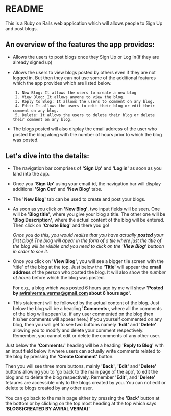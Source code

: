 # README
This is a Ruby on Rails web application which will allows people to Sign Up and post blogs.

## An overview of the features the app provides:
- Allows the users to post blogs once they Sign Up or Log In(if they are already signed up)
- Allows the users to view blogs posted by others even if they are not logged in. But then they can not use some of the additional features which the app provides which are listed below.

       1. New Blog: It allows the users to create a new blog
       2. View Blog: It allows anyone to view the blog.
       3. Reply to Blog: It allows the users to comment on any blog.
       4. Edit: It allows the users to edit their blog or edit their comment on any blog.
       5. Delete: It allows the users to delete their blog or delete their comment on any blog.

- The blogs posted will also display the email address of the user who posted the blog along with the number of hours prior to which the blog was posted.

## Let's dive into the details:
- The navigation bar comprises of **'Sign Up'** and **'Log in'** as soon as you land into the app. 

- Once you **'Sign Up'** using your email-id, the navigation bar will display additional **'Sign Out'** and **'New Blog'** tabs.

- The **'New Blog'** tab can be used to create and post your blogs. 

- As soon as you click on **'New Blog'**, two input fields will be seen. One will be **'Blog title'**, where you give your blog a title. The other one will be **'Blog Description'**, where the actual content of the blog will be entered. Then click on **'Create Blog'** and there you go!

     *Once you do this, you would realise that you have actually **posted** your first blog! The blog will apear in the form of a tile where just the title of the blog will be visible and you need to click on the **'View Blog'** buttoon in order to see it.*

- Once you click on **'View Blog'**, you will see a bigger tile screen with the 'title' of the blog at the top. Just below the **'Title'** will appear the **email address** of the person who posted the blog. It will also show the *number of hours* before which the blog was posted. 

   For e.g., a blog which was posted 6 hours ago by me will show **'Posted by aviralverma.verma@gmail.com about 6 hours ago'**.

- This statement will be followed by the actual content of the blog. Just below the blog will be a heading **'Comments:**, where all the comments of the blog will appear(i.e. if any user commented on the blog then his/her comments will appear here.) If you yourself commented on any blog, then you will get to see two buttons namely **'Edit'** and **'Delete'** allowing you to modify and delete your comment respectively. Remember, you cannot edit or delete the comments of any other user.

Just below the **'Comments:'** heading will be a heading **'Reply to Blog'** with an input field below it where users can actually write comments related to the blog by pressing the **'Create Comment'** button.

Then you will see three more buttons, mainly **'Back'**, **'Edit'** and **'Delete'** buttons allowing you to 'go back to the main page of the app', to edit the blog and to delete the blog respectively. Remember **'Edit'**, and **'Delete'** fetaures are accessible only to the blogs created by you. You can not edit or delete te blogs created by any other user.

You can go back to the main page either by pressing the **'Back'** button at the bottom or by clicking on the top most heading at the top which says **'BLOGS(CREATED BY AVIRAL VERMA)'**




 











